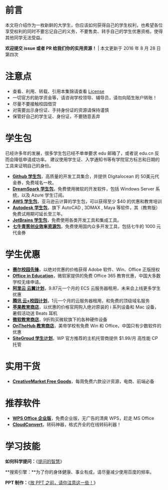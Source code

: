 # 前言

本文将介绍作为一枚新鲜的大学生，你应该如何获得自己的学生权利，也希望各位享受权利的同时不要忘记自己的义务，不要售卖、转手自己的学生优惠资格，使得其他同学无法受益。

**欢迎提交 issue 或者 PR 给我们你的实用资源！** | 本文更新于 2016 年 8 月 28 日 第四次

# 注意点

*   查看、利用、转载、引用本集锦请查看 [License](https://github.com/ivmm/Student-resources/blob/master/lisence)
*   一切官方的助学资金等，请咨询学校领导、辅导员，请勿向陌生账户转账！
*   尽量不要接触校园借贷
*   对需要出示身份证、手持身份证的资源请保持谨慎
*   保管好自己的学生证、身份证，不要随意丢弃

# 学生包

已经许多年的发展，很多学生包已经不单单要求 edu 邮箱了，或者说 edu.cn 反而会降低申请成功率。 建议使用学生证、入学通知书等有学院官方标志和日期的工具来证明自己的身份。

*   **[Github 学生包](https://education.github.com/pack)**，高质量的开发工具集合，并提供 DIgitalocean 的 50美元代金券，免费域名一枚。
*   **[DreamSpark 学生包](https://www.dreamspark.com/student/default.aspx)**，免费使用微软的开发软件，包括 Windows Server 系统，以及 Azure 学生订阅。
*   **[AWS 学生包](https://aws.amazon.com/cn/education/awseducate/)**，亚马逊云计算的学生包，可以获得至少 $40 的优惠和教育培训
*   **[Autodesk 学生包](http://www.autodesk.com.cn/education/home)**，旗下 AutoCAD , 3DMAX , Maya 等软件，其（教育版）免费试用期可延长至三年。
*   **[JetBrains 学生包](https://www.jetbrains.com/student/)**，免费使用各类开发工具和集成工具。
*   **[七牛青葱创业效率资源包](https://hd.qiniu.com/qingcong)**，免费使用国内众多开发工具，包括七牛的 1000 元代金券

# 学生优惠

*   **[赛尔校园先锋](http://shop.edu.cn/)**，以绝对优惠的价格获得 Adobe 软件、Win、Office 正版授权
*   **[Office in Education](https://products.office.com/en-us/student?tab=students)**，微软家提供的免费 Office 365 教育优惠，中国大多数学校无缘申请。
*   **[阿里云 云翼计划](https://promotion.aliyun.com/ntms/campus.html)**，9.87元一个月的 ECS 云服务器租用，未来会上线更多学生优惠
*   **[腾讯 云+校园计划](https://www.qcloud.com/act/campus)**，1元一个月的云服务器租用，和免费的顶级域名服务
*   **[苹果教育商店](http://www.apple.com/cn-k12/shop)**，以优惠的价格官网购入绝对原装的 i 系列设备和 Mac 设备，暑假活动送 Beats 耳机
*   **[微软教育商店](https://www.microsoftstore.com.cn/student?Icid=StoreNavi_EDU)**，9折购买微软旗下的各种硬件设备
*   **[OnTheHub 教育商店](http://www.onthehub.com/)**，美帝学校有免费 Win 和 Office，中国只有少数软件的优惠
*   **[SiteGroud 学生计划](https://www.siteground.com/student-hosting.htm)**，WP 官方推荐的主机托管商提供 $1.99/月 高性能 CP 托管

# 实用干货

*   **[CreativeMarket Free Goods](https://creativemarket.com/free-goods)**，每周免费六款设计资源，电商、前端必备

# 推荐软件

*   **[WPS Office 企业版](https://store.wps.cn/?from=www.mf8.biz)**，免费企业版，无广告的清爽 WPS，赶走 MS Office
*   **[CloudConvert](https://cloudconvert.com/)**，转码神器，格式齐全的在线转码利器！

# 学习技能

**如何科学提问：**《[提问的智慧](http://git.oschina.net/mifar/How-To-Ask-Questions-The-Smart-Way)》

**搜索引擎：**为了你的身体健康、事业有成，请尽量减少使用百度的频率。

**PPT 制作：**《[放 PPT 之前，请你注意这一些！](https://www.mf8.biz/ppt-tips/)》
